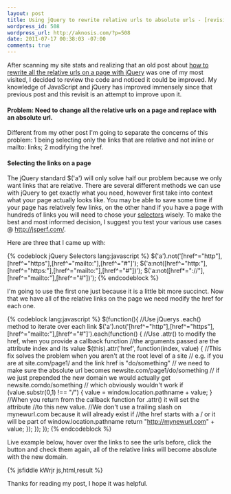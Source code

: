 ```yaml
--- 
layout: post
title: Using jQuery to rewrite relative urls to absolute urls - [revisited]
wordpress_id: 508
wordpress_url: http://aknosis.com/?p=508
date: 2011-07-17 00:38:03 -07:00
comments: true
---
```

After scanning my site stats and realizing that an old post about <a title="Using jQuery to rewrite all relative urls" href="http://aknosis.com/2009/02/11/using-jquery-to-rewrite-all-relative-urls/">how to rewrite all the relative urls on a page with jQuery</a> was one of my most visited, I decided to review the code and noticed it could be improved. My knowledge of JavaScript and jQuery has improved immensely since that previous post and this revisit is an attempt to improve upon it.
<h4>Problem: Need to change all the relative urls on a page and replace with an absolute url.</h4>
Different from my other post I'm going to separate the concerns of this problem: 1 being selecting only the links that are relative and not inline or mailto: links; 2 modifying the href.
<h4>Selecting the links on a page</h4>
The jQuery standard $('a') will only solve half our problem because we only want links that are relative. There are several different methods we can use with jQuery to get exactly what you need, however first take into context what your page actually looks like. You may be able to save some time if your page has relatively few links, on the other hand if you have a page with hundreds of links you will need to chose your <a href="http://api.jquery.com/category/selectors/">selectors</a> wisely. To make the best and most informed decision, I suggest you test your various use cases @ <a href="http://jsperf.com/">http://jsperf.com/</a>.

Here are three that I came up with:

{% codeblock jQuery Selectors lang:javascript %}
$('a').not('[href^="http"],[href^="https"],[href^="mailto:"],[href^="#"]');
$('a:not([href^="http:"],[href^="https:"],[href^="mailto:"],[href^="#"])');
$('a:not([href*="://"],[href^="mailto:"],[href^="#"])');
{% endcodeblock %}

<!--more-->

I'm going to use the first one just because it is a little bit more succinct. Now that we have all of the relative links on the page we need modify the href for each one.

{% codeblock lang:javascript %}
$(function(){
//Use jQuerys .each() method to iterate over each link
        $('a').not('[href^="http"],[href^="https"],[href^="mailto:"],[href^="#"]').each(function() {
//Use .attr() to modify the href, when you provide a callback function
//the arguments passed are the attribute index and its value
            $(this).attr('href', function(index, value) {
//This fix solves the problem when you aren't at the root level of a site
// e.g. if you are at site.com/page1/ and the link href is "do/something"
// we need to make sure the absolute url becomes newsite.com/page1/do/something
// if we just prepended the new domain we would actually get newsite.comdo/something
// which obviously wouldn't work
                if (value.substr(0,1) !== "/") {
                    value = window.location.pathname + value;
                }
//When you return from the callback function for .attr() it will set the attribute
//to this new value.
//We don't use a trailing slash on mynewurl.com because it will already exist if
//the href starts with a / or it will be part of window.location.pathname
                return "http://mynewurl.com" + value;
        });
    });
});
{% endcodeblock %}

Live example below, hover over the links to see the urls before, click the button and check them again, all of the relative links will become absolute with the new domain.

{% jsfiddle kWrjr js,html,result %} 

Thanks for reading my post, I hope it was helpful.
